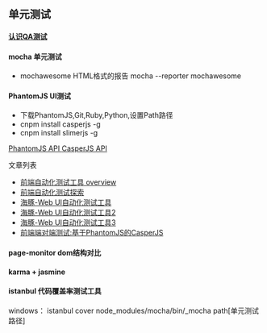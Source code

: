 ## 单元测试

#### [认识QA测试](http://icodeit.org/2016/09/what-should-qa-do-in-a-agile-team/)

#### mocha 单元测试

- mochawesome  HTML格式的报告 mocha --reporter mochawesome




#### PhantomJS UI测试

-  下载PhantomJS,Git,Ruby,Python,设置Path路径
-  cnpm install casperjs -g
-  cnpm install slimerjs -g


[PhantomJS API ](http://javascript.ruanyifeng.com/tool/phantomjs.html)
[CasperJS API ](http://docs.casperjs.org/en/latest/installation.html)

文章列表

- [前端自动化测试工具 overview](http://imweb.io/topic/56895ae54c44bcc56092e40a)
- [前端自动化测试探索](http://fex.baidu.com/blog/2015/07/front-end-test/)
- [海豚-Web UI自动化测试工具](http://div.io/topic/1339?page=1)
- [海豚-Web UI自动化测试工具2](https://testerhome.com/topics/4099)
- [海豚-Web UI自动化测试工具3](https://testerhome.com/topics/4259)
- [前端端对端测试:基于PhantomJS的CasperJS](http://www.cnblogs.com/gabrielchen/p/casperjs.html)


#### page-monitor dom结构对比


#### karma + jasmine



#### istanbul 代码覆盖率测试工具

windows： istanbul cover node_modules/mocha/bin/_mocha path[单元测试路径]


